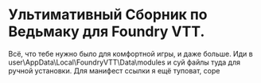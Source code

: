 # Ультимативный Сборник по Ведьмаку для Foundry VTT.
Всё, что тебе нужно было для комфортной игры, и даже больше.
Иди в user\AppData\Local\FoundryVTT\Data\modules и суй файлы туда для ручной установки.
Для манифест ссылки я ещё туповат, соре

